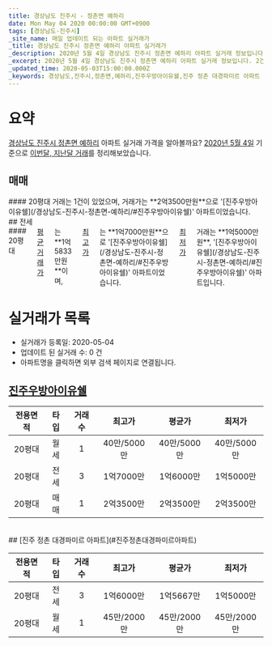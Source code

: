 ```yaml
---
title: 경상남도 진주시 - 정촌면 예하리
date: Mon May 04 2020 00:00:00 GMT+0900
tags: [경상남도-진주시]
_site_name: 매일 업데이트 되는 아파트 실거래가
_title: 경상남도 진주시 정촌면 예하리 아파트 실거래가
_description: 2020년 5월 4일 경상남도 진주시 정촌면 예하리 아파트 실거래 정보입니다. 2건 아파트 정보가 있습니다.
_excerpt: 2020년 5월 4일 경상남도 진주시 정촌면 예하리 아파트 실거래 정보입니다. 2건 아파트 정보가 있습니다.
_updated_time: 2020-05-03T15:00:00.000Z
_keywords: 경상남도,진주시,정촌면,예하리,진주우방아이유쉘,진주 정촌 대경파미르 아파트
---
```





# 요약
<ins>경상남도 진주시 정촌면 예하리</ins> 아파트 실거래 가격을 알아볼까요? <ins>2020년 5월 4일</ins> 기준으로 <ins>이번달, 지난달 거래</ins>를 정리해보았습니다.

## 매매
<div class="container">
<div class="twelve columns" markdown="1">
#### 20평대
거래는 1건이 있었으며, 거래가는 **2억3500만원**으로 '[진주우방아이유쉘](/경상남도-진주시-정촌면-예하리/#진주우방아이유쉘)' 아파트이었습니다.
</div>
</div>
## 전세
<div class="container">
<div class="twelve columns" markdown="1">
#### 20평대
<ins>평균 거래가</ins>는 **1억5833만원**이며, <ins>최고가</ins>는 **1억7000만원**으로 '[진주우방아이유쉘](/경상남도-진주시-정촌면-예하리/#진주우방아이유쉘)' 아파트이었습니다. <ins>최저가</ins> 거래는 **1억5000만원**, '[진주우방아이유쉘](/경상남도-진주시-정촌면-예하리/#진주우방아이유쉘)' 아파트입니다.
</div>
</div>



# 실거래가 목록
- 실거래가 등록일: 2020-05-04
- 업데이트 된 실거래 수: 0 건
- 아파트명을 클릭하면 외부 검색 페이지로 연결됩니다.

## [진주우방아이유쉘](#진주우방아이유쉘)

|전용면적|타입|거래수|최고가|평균가|최저가|
|:---:|:---:|:---:|:---:|:---:|:---:|
|20평대|<span class="deal-type-3">월세</span>|1|40만/5000만|40만/5000만|40만/5000만|
|20평대|<span class="deal-type-2">전세</span>|3|1억7000만|1억6000만|1억5000만|
|20평대|<span class="deal-type-1">매매</span>|1|2억3500만|2억3500만|2억3500만|

<br/>
## [진주 정촌 대경파미르 아파트](#진주정촌대경파미르아파트)

|전용면적|타입|거래수|최고가|평균가|최저가|
|:---:|:---:|:---:|:---:|:---:|:---:|
|20평대|<span class="deal-type-2">전세</span>|3|1억6000만|1억5667만|1억5000만|
|20평대|<span class="deal-type-3">월세</span>|1|45만/2000만|45만/2000만|45만/2000만|

<br/>



